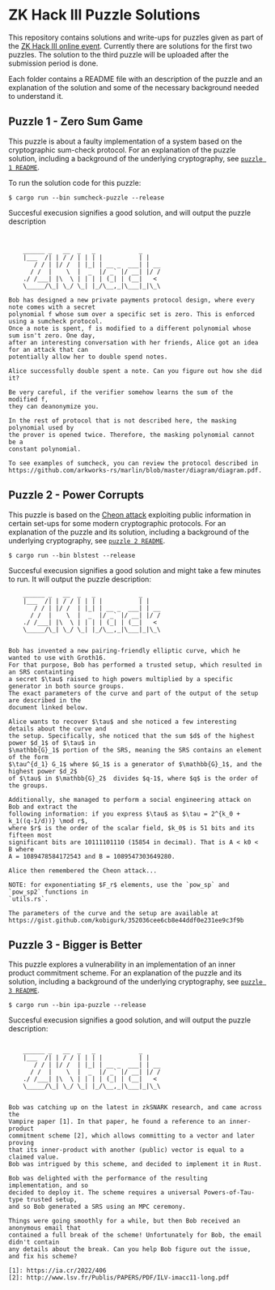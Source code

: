 # ZK Hack III Puzzle Solutions

This repository contains solutions and write-ups for puzzles given as part of the [ZK Hack III online event](https://zkhack.dev/zkhackIII/). Currently there are solutions for the first two puzzles. The solution to the third puzzle will be uploaded after the submission period is done. 

Each folder contains a README file with an description of the puzzle and an explanation of the solution and some of the necessary background needed to understand it. 

## Puzzle 1 - Zero Sum Game
This puzzle is about a faulty implementation of a system based on the cryptographic sum-check protocol. For an explanation of the puzzle solution, including a background of the underlying cryptography, see [`puzzle 1 README`](./puzzle_1_zero_sum/README.md). 

To run the solution code for this puzzle: 
```
$ cargo run --bin sumcheck-puzzle --release
```
Succesful execusion signifies a good solution, and will output the puzzle description 
```


    ______ _   __  _   _            _
    |___  /| | / / | | | |          | |
       / / | |/ /  | |_| | __ _  ___| | __
      / /  |    \  |  _  |/ _` |/ __| |/ /
    ./ /___| |\  \ | | | | (_| | (__|   <
    \_____/\_| \_/ \_| |_/\__,_|\___|_|\_\
    
Bob has designed a new private payments protocol design, where every note comes with a secret 
polynomial f whose sum over a specific set is zero. This is enforced using a sumcheck protocol.
Once a note is spent, f is modified to a different polynomial whose sum isn't zero. One day, 
after an interesting conversation with her friends, Alice got an idea for an attack that can 
potentially allow her to double spend notes.

Alice successfully double spent a note. Can you figure out how she did it?

Be very careful, if the verifier somehow learns the sum of the modified f, 
they can deanonymize you.

In the rest of protocol that is not described here, the masking polynomial used by 
the prover is opened twice. Therefore, the masking polynomial cannot be a 
constant polynomial.

To see examples of sumcheck, you can review the protocol described in 
https://github.com/arkworks-rs/marlin/blob/master/diagram/diagram.pdf.
```


## Puzzle 2 - Power Corrupts
This puzzle is based on the [Cheon attack](http://www.math.snu.ac.kr/~jhcheon/publications/2010/StrongDH_JoC_Final2.pdf) exploiting public information in certain set-ups for some modern cryptographic protocols. For an explanation of the puzzle and its solution, including a background of the underlying cryptography, see [`puzzle 2 README`](./puzzle_2_power_corrupts/README.md). 

```
$ cargo run --bin blstest --release
```

Succesful execusion signifies a good solution and might take a few minutes to run. It will output the puzzle description:

```
    ______ _   __  _   _            _
    |___  /| | / / | | | |          | |
       / / | |/ /  | |_| | __ _  ___| | __
      / /  |    \  |  _  |/ _` |/ __| |/ /
    ./ /___| |\  \ | | | | (_| | (__|   <
    \_____/\_| \_/ \_| |_/\__,_|\___|_|\_\
    

Bob has invented a new pairing-friendly elliptic curve, which he wanted to use with Groth16.
For that purpose, Bob has performed a trusted setup, which resulted in an SRS containting
a secret $\tau$ raised to high powers multiplied by a specific generator in both source groups. 
The exact parameters of the curve and part of the output of the setup are described in the 
document linked below.

Alice wants to recover $\tau$ and she noticed a few interesting details about the curve and
the setup. Specifically, she noticed that the sum $d$ of the highest power $d_1$ of $\tau$ in 
$\mathbb{G}_1$ portion of the SRS, meaning the SRS contains an element of the form 
$\tau^{d_1} G_1$ where $G_1$ is a generator of $\mathbb{G}_1$, and the highest power $d_2$ 
of $\tau$ in $\mathbb{G}_2$  divides $q-1$, where $q$ is the order of the groups. 

Additionally, she managed to perform a social engineering attack on Bob and extract the 
following information: if you express $\tau$ as $\tau = 2^{k_0 + k_1((q-1/d))} \mod r$, 
where $r$ is the order of the scalar field, $k_0$ is 51 bits and its fifteen most 
significant bits are 10111101110 (15854 in decimal). That is A < k0 < B where 
A = 1089478584172543 and B = 1089547303649280.

Alice then remembered the Cheon attack...

NOTE: for exponentiating $F_r$ elements, use the `pow_sp` and `pow_sp2` functions in
`utils.rs`.

The parameters of the curve and the setup are available at 
https://gist.github.com/kobigurk/352036cee6cb8e44ddf0e231ee9c3f9b
```

## Puzzle 3 - Bigger is Better
This puzzle explores a vulnerability in an implementation of an inner product commitment scheme. For an explanation of the puzzle and its solution, including a background of the underlying cryptography, see [`puzzle 3 README`](./puzzle_3_bigger_is_better/README.md). 

```
$ cargo run --bin ipa-puzzle --release
```

Succesful execusion signifies a good solution, and will output the puzzle description:
```

    ______ _   __  _   _            _
    |___  /| | / / | | | |          | |
       / / | |/ /  | |_| | __ _  ___| | __
      / /  |    \  |  _  |/ _` |/ __| |/ /
    ./ /___| |\  \ | | | | (_| | (__|   <
    \_____/\_| \_/ \_| |_/\__,_|\___|_|\_\
    

Bob was catching up on the latest in zkSNARK research, and came across the
Vampire paper [1]. In that paper, he found a reference to an inner-product
commitment scheme [2], which allows committing to a vector and later proving
that its inner-product with another (public) vector is equal to a claimed value.
Bob was intrigued by this scheme, and decided to implement it in Rust.

Bob was delighted with the performance of the resulting implementation, and so
decided to deploy it. The scheme requires a universal Powers-of-Tau-type trusted setup, 
and so Bob generated a SRS using an MPC ceremony.

Things were going smoothly for a while, but then Bob received an anonymous email that 
contained a full break of the scheme! Unfortunately for Bob, the email didn't contain
any details about the break. Can you help Bob figure out the issue, and fix his scheme?

[1]: https://ia.cr/2022/406
[2]: http://www.lsv.fr/Publis/PAPERS/PDF/ILV-imacc11-long.pdf

```